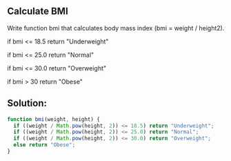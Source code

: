 
## Calculate BMI

Write function bmi that calculates body mass index (bmi = weight / height2).

if bmi <= 18.5 return "Underweight"

if bmi <= 25.0 return "Normal"

if bmi <= 30.0 return "Overweight"

if bmi > 30 return "Obese"

## Solution:

```javascript
function bmi(weight, height) {
  if ((weight / Math.pow(height, 2)) <= 18.5) return "Underweight";
  if ((weight / Math.pow(height, 2)) <= 25.0) return "Normal";
  if ((weight / Math.pow(height, 2)) <= 30.0) return "Overweight";
  else return "Obese";
}
```



